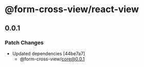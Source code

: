 # @form-cross-view/react-view

## 0.0.1

### Patch Changes

- Updated dependencies [44be7a7]
  - @form-cross-view/core@0.0.1
